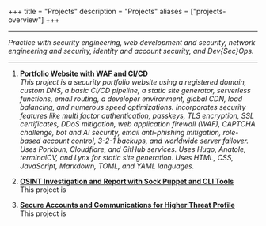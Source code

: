 +++
title = "Projects"
description = "Projects"
aliases = ["projects-overview"]
+++

---

*Practice with security engineering, web development and security, network engineering and security, identity and account security, and Dev{Sec}Ops.*

---


1. [**Portfolio Website with WAF and CI/CD**](https://noahsec.pro/portfolio/portfolio-website) \
 *This project is a security portfolio website using a registered domain, custom DNS, a basic CI/CD pipeline, a static site generator, serverless functions, email routing, a developer environment, global CDN, load balancing, and numerous speed optimizations. Incorporates security features like multi factor authentication, passkeys, TLS encryption, SSL certificates, DDoS mitigation, web application firewall (WAF), CAPTCHA challenge, bot and AI security, email anti-phishing mitigation, role-based account control, 3-2-1 backups, and worldwide server failover. Uses Porkbun, Cloudflare, and GitHub services. Uses Hugo, Anatole, terminalCV, and Lynx for static site generation. Uses HTML, CSS, JavaScript, Markdown, TOML, and YAML languages.*

2. [**OSINT Investigation and Report with Sock Puppet and CLI Tools**]() \
 This project is

3. [**Secure Accounts and Communications for Higher Threat Profile**]() \
 This project is 